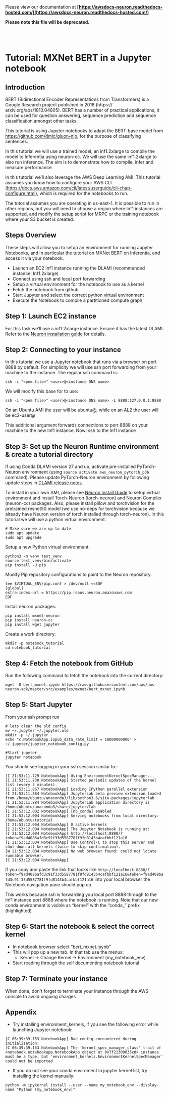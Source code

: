 </br>
</br>

Please view our documentation at **[https://awsdocs-neuron.readthedocs-hosted.com/](https://awsdocs-neuron.readthedocs-hosted.com/)** 

**Please note this file will be deprecated.**

</br>
</br>



# Tutorial: MXNet BERT in a Jupyter notebook

## Introduction

BERT (Bidirectional Encoder Representations from Transformers) is a Google Research project published in 2018 (https:// arxiv.org/abs/1810.04805). BERT has a number of practical applications, it can be used for question answering, sequence prediction and sequence classification amongst other tasks.

This tutorial is using Jupyter notebooks to adapt the BERT-base model from https://github.com/dmlc/gluon-nlp, for the purpose of classifying sentences. 

In this tutorial we will use a trained model, an inf1.2xlarge to compile the model to Inferentia using neuron-cc. We will use the same inf1.2xlarge to also run inference. The aim is to demonstrate how to compile, infer and measure performance.

In this tutorial we’ll also leverage the AWS Deep Learning AMI. This tutorial assumes you know how to configure your AWS CLI (https://docs.aws.amazon.com/cli/latest/userguide/cli-chap-configure.html), which is required for the notebooks to run.

The tutorial assumes you are operating in us-east-1. It is possible to run in other regions, but you will need to choose a region where Inf1 instances are supported, and modify the setup script for MRPC or the training notebook where your S3 bucket is created.

## Steps Overview

These steps will allow you to setup an environment for running Jupyter Notebooks, and in particular the tutorial on MXNet BERT on Inferentia, and access it via your notebook.

* Launch an EC2 Inf1 instance running the DLAMI (recommended instance: Inf1.2xlarge)
* Connect using ssh and local port forwarding
* Setup a virtual environment for the notebook to use as a kernel
* Fetch the notebook from github
* Start Jupyter and select the correct python virtual environment
* Execute the Notebook to compile a partitioned compute graph

## Step 1: Launch EC2 instance

For this task we’ll use a inf1.2xlarge instance. Ensure it has the latest DLAMI. Refer to the [Neuron installation guide](../../../docs/neuron-install-guide.md) for details. 

## Step 2: Connecting to your instance

In this tutorial we use a Jupyter notebook that runs via a browser on port 8888 by default. For simplicity we will use ssh port forwarding from your machine to the instance.
The regular ssh command is:

```
ssh -i "<pem file>" <user>@<instance DNS name>
```

We will modify this base for to use:

```
ssh -i "<pem file>" <user>@<instance DNS name> -L 8888:127.0.0.1:8888
```
On an Ubuntu AMI the user will be ubuntu@, while on an AL2 the user will be ec2-user@

This additional argument forwards connections to port 8888 on your machine to the new Inf1 instance.
Now: ssh to the Inf1 instance

## Step 3: Set up the Neuron Runtime environment & create a tutorial directory

If using Conda DLAMI version 27 and up, activate pre-installed PyTorch-Neuron environment (using `source activate aws_neuron_pytorch_p36`  command). Please update PyTorch-Neuron environment by following update steps in [DLAMI release notes](../../release-notes/dlami-release-notes.md#conda-dlami).

To install in your own AMI, please see [Neuron Install Guide](../neuron-install-guide.md) to setup virtual environment and install Torch-Neuron (torch-neuron) and Neuron Compiler (neuron-cc) packages. Also, please install pillow and torchvision for the pretrained resnet50 model (we use no-deps for torchvision because we already have Neuron version of torch installed through torch-neuron). In this tutorial we will use a python virtual environment.

```
# Make sure we are up to date
sudo apt update
sudo apt upgrade
```

Setup a new Python virtual environment:
```
python3 -m venv test_venv
source test_venv/bin/activate
pip install -U pip
```

Modify Pip repository configurations to point to the Neuron repository:
```
tee $VIRTUAL_ENV/pip.conf > /dev/null <<EOF
[global]
extra-index-url = https://pip.repos.neuron.amazonaws.com
EOF
```

Install neuron packages:
```
pip install mxnet-neuron
pip install neuron-cc
pip install wget jupyter
```

Create a work directory:
```
mkdir -p notebook_tutorial
cd notebook_tutorial
```

## Step 4: Fetch the notebook from GitHub

Run the following command to fetch the notebook into the current directory:

```
wget -O bert_mxnet.ipynb https://raw.githubusercontent.com/aws/aws-neuron-sdk/master/src/examples/mxnet/bert_mxnet.ipynb
```

## Step 5: Start Jupyter

From your ssh prompt run

```
# lets clear the old config
mv ~/.jupyter ~/.jupyter.old
mkdir -p ~/.jupyter
echo "c.NotebookApp.iopub_data_rate_limit = 10000000000" > ~/.jupyter/jupyter_notebook_config.py

#Start jupyter
jupyter notebook
```

You should see logging in your ssh session similar to::

```
[I 21:53:11.729 NotebookApp] Using EnvironmentKernelSpecManager...
[I 21:53:11.730 NotebookApp] Started periodic updates of the kernel list (every 3 minutes).
[I 21:53:11.867 NotebookApp] Loading IPython parallel extension
[I 21:53:11.884 NotebookApp] JupyterLab beta preview extension loaded from /home/ubuntu/anaconda3/lib/python3.6/site-packages/jupyterlab
[I 21:53:11.884 NotebookApp] JupyterLab application directory is /home/ubuntu/anaconda3/share/jupyter/lab
[I 21:53:12.002 NotebookApp] [nb_conda] enabled
[I 21:53:12.004 NotebookApp] Serving notebooks from local directory: /home/ubuntu/tutorial
[I 21:53:12.004 NotebookApp] 0 active kernels
[I 21:53:12.004 NotebookApp] The Jupyter Notebook is running at:
[I 21:53:12.004 NotebookApp] http://localhost:8888/?token=f9ad4086afd3c91f33d5587781f9fd8143b4cafbbf121a16
[I 21:53:12.004 NotebookApp] Use Control-C to stop this server and shut down all kernels (twice to skip confirmation).
[W 21:53:12.004 NotebookApp] No web browser found: could not locate runnable browser.
[C 21:53:12.004 NotebookApp] 
```

If you copy and paste the link that looks like `http://localhost:8888/?token=f9ad4086afd3c91f33d5587781f9fd8143b4cafbbf121a16&token=f9ad4086afd3c91f33d5587781f9fd8143b4cafbbf121a16` into your local browser the Notebook navigation pane should pop up.

This works because ssh is forwarding you local port 8888 through to the Inf1 instance port 8888 where the notebook is running. Note that our new conda environment is visible as “kernel” with the “conda_” prefix (highlighted)

## Step 6: Start the notebook & select the correct kernel

* In notebook browser select “bert_mxnet.ipynb”
* This will pop up a new tab. In that tab use the menus:
    * Kernel → Change Kernel → Environment (my_notebook_env)
* Start reading through the self documenting notebook tutorial

## Step 7: Terminate your instance

When done, don't forget to terminate your instance through the AWS console to avoid ongoing charges

## Appendix

* Try installing environment_kernels, if you see the following error while launching Jupyter notebook: 

```
[C 06:39:39.153 NotebookApp] Bad config encountered during initialization: 
[C 06:39:39.153 NotebookApp] The 'kernel_spec_manager_class' trait of <notebook.notebookapp.NotebookApp object at 0x7f21309035c0> instance must be a type, but 'environment_kernels.EnvironmentKernelSpecManager' could not be imported
```

* If you do not see your conda enviroment in jupyter kernel list, try installing the kernel manually:

```
python -m ipykernel install --user --name my_notebook_env --display-name "Python (my_notebook_env)"
```



